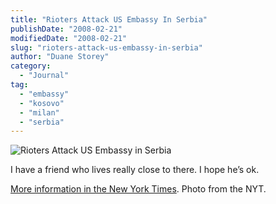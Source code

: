 ```yaml
---
title: "Rioters Attack US Embassy In Serbia"
publishDate: "2008-02-21"
modifiedDate: "2008-02-21"
slug: "rioters-attack-us-embassy-in-serbia"
author: "Duane Storey"
category:
  - "Journal"
tag:
  - "embassy"
  - "kosovo"
  - "milan"
  - "serbia"
---
```


![Rioters Attack US Embassy in Serbia](http://www.migratorynerd.com/wp-content/uploads/2008/02/21embassy600.jpg)

I have a friend who lives really close to there. I hope he’s ok.

[More information in the New York Times](http://www.nytimes.com/2008/02/22/world/europe/22kosovo.html). Photo from the NYT.